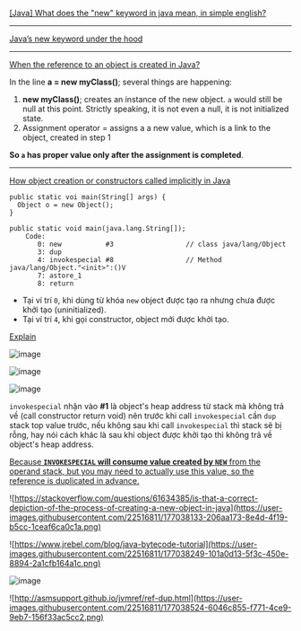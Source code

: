 [[Java] What does the "new" keyword in java mean, in simple english?](https://www.reddit.com/r/learnprogramming/comments/7585dt/java_what_does_the_new_keyword_in_java_mean_in/)

---

[Java’s new keyword under the hood](https://medium.com/@winwardo/javas-new-keyword-under-the-hood-8b2f0d8c8665)

---

[When the reference to an object is created in Java?](https://stackoverflow.com/questions/59580835/when-the-reference-to-an-object-is-created-in-java)

In the line **a = new myClass()**; several things are happening:

1. **new myClass()**; creates an instance of the new object. `a` would still be null at this point. Strictly speaking, it is not even a null, it is not initialized state.
2. Assignment operator = assigns a a new value, which is a link to the object, created in step 1

**So `a` has proper value only after the assignment is completed**.


---
[How object creation or constructors called implicitly in Java](https://stackoverflow.com/questions/36868239/how-object-creation-or-constructors-called-implicitly-in-java)

```shell
public static voi main(String[] args) {
  Object o = new Object();
}

public static void main(java.lang.String[]);
    Code:
       0: new           #3                  // class java/lang/Object
       3: dup
       4: invokespecial #8                  // Method java/lang/Object."<init>":()V
       7: astore_1
       8: return
```

- Tại ví trí `0`, khi dùng từ khóa `new` object được tạo ra nhưng chưa được khởi tạo (uninitialized).
- Tại ví trí `4`, khi gọi constructor, object mới được khởi tạo.

[Explain](https://developpaper.com/as-far-as-i-know-the-bytecode-instruction-set-and-parsing-of-jvm-virtual-machine-operand-stack-management-instruction/)

![image](https://user-images.githubusercontent.com/22516811/177036764-312318ce-bd0f-452e-9928-7cec4d206627.png)

![image](https://user-images.githubusercontent.com/22516811/177036802-26fe81ec-2353-4d57-8ea1-2e14b4dcab31.png)

![image](https://user-images.githubusercontent.com/22516811/177036812-b1807c10-d936-4178-833a-a056e40c692f.png)

`invokespecial` nhận vào **#1** là object's heap address từ stack mà không trả về (call constructor return void) nên trước khi call `invokespecial` cần `dup` stack top value trước, nếu không sau khi call `invokespecial` thì stack sẽ bị rỗng, hay nói cách khác là sau khi object được khởi tạo thì không trả về object's heap address.

[Because **`INVOKESPECIAL` will consume value created by `NEW`** from the operand stack, but you may need to actually use this value, so the reference is duplicated in advance.](https://stackoverflow.com/questions/7282585/why-do-dup-when-creating-new-instance)

![https://stackoverflow.com/questions/61634385/is-that-a-correct-depiction-of-the-process-of-creating-a-new-object-in-java](https://user-images.githubusercontent.com/22516811/177038133-206aa173-8e4d-4f19-b5cc-1ceaf6ca0c1a.png)

![https://www.jrebel.com/blog/java-bytecode-tutorial](https://user-images.githubusercontent.com/22516811/177038249-101a0d13-5f3c-450e-8894-2a1cfb164a1c.png)

![image](https://user-images.githubusercontent.com/22516811/177036849-ffb8e08f-a3d4-4570-9901-d2673205004e.png)

![http://asmsupport.github.io/jvmref/ref-dup.html](https://user-images.githubusercontent.com/22516811/177038524-6046c855-f771-4ce9-9eb7-156f33ac5cc2.png)


